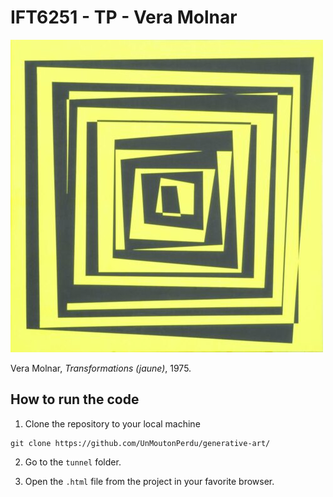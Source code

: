 # IFT6251 - TP - Vera Molnar

![molnar](./molnar.jpeg)

Vera Molnar, *Transformations (jaune)*, 1975.

## How to run the code 

1. Clone the repository to your local machine
```console
git clone https://github.com/UnMoutonPerdu/generative-art/
```

2. Go to the `tunnel` folder.

3. Open the `.html` file from the project in your favorite browser.
